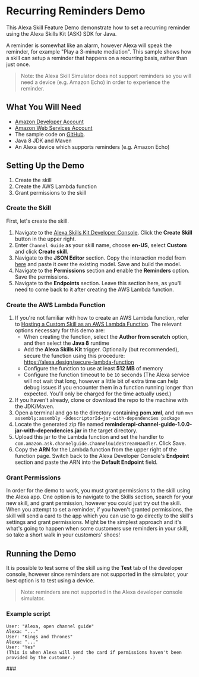 # Recurring Reminders Demo
This Alexa Skill Feature Demo demonstrate how to set a recurring reminder using the Alexa Skills Kit (ASK) SDK for Java.

A reminder is somewhat like an alarm, however Alexa will speak the reminder, for example "Play a 3-minute mediation".  This sample shows how a skill can setup a reminder that happens on a recurring basis, rather than just once.

> Note: the Alexa Skill Simulator does not support reminders so you will need a device (e.g. Amazon Echo) in order to experience the reminder.

## What You Will Need
*  [Amazon Developer Account](http://developer.amazon.com/alexa)
*  [Amazon Web Services Account](http://aws.amazon.com/)
*  The sample code on [GitHub](https://github.com/alexa/alexa-cookbook/tree/master/feature-demos/skill-demo-recurring-reminders/).
*  Java 8 JDK and Maven
*  An Alexa device which supports reminders (e.g. Amazon Echo)

## Setting Up the Demo
1. Create the skill
1. Create the AWS Lambda function
1. Grant permissions to the skill

### Create the Skill
First, let's create the skill.
1. Navigate to the [Alexa Skills Kit Developer Console](https://developer.amazon.com/alexa/console/ask). Click the **Create Skill** button in the upper right.
1. Enter `Channel Guide` as your skill name, choose **en-US**, select **Custom** and click **Create skill**.
1. Navigate to the **JSON Editor** section.  Copy the interaction model from [here](./models/en-us.json) and paste it over the existing model.  Save and build the model.
1. Navigate to the **Permissions** section and enable the **Reminders** option.  Save the permissions.
1. Navigate to the **Endpoints** section.  Leave this section here, as you'll need to come back to it after creating the AWS Lambda function.

### Create the AWS Lambda Function
1. If you're not familiar with how to create an AWS Lambda function, refer to [Hosting a Custom Skill as an AWS Lambda Function](https://developer.amazon.com/docs/custom-skills/host-a-custom-skill-as-an-aws-lambda-function.html). The relevant options necessary for this demo are:
    * When creating the function, select the **Author from scratch** option, and then select the **Java 8** runtime
    * Add the **Alexa Skills Kit** trigger.  Optionally (but recommended), secure the function using this procedure: https://alexa.design/secure-lambda-function
    * Configure the function to use at least **512 MB** of memory
    * Configure the function timeout to be `10` seconds (The Alexa service will not wait that long, however a little bit of extra time can help debug issues if you encounter them in a function running longer than expected.  You'll only be charged for the time actually used.)
1. If you haven't already, clone or download the repo to the machine with the JDK/Maven.
1. Open a terminal and go to the directory containing **pom.xml**, and run
```mvn assembly:assembly -DdescriptorId=jar-with-dependencies package```
1. Locate the generated zip file named **reminderapi-channel-guide-1.0.0-jar-with-dependencies.jar** in the target directory.
1. Upload this jar to the Lambda function and set the handler to `com.amazon.ask.channelguide.ChannelGuideStreamHandler`.  Click Save.
1. Copy the **ARN** for the Lambda function from the upper right of the function page.  Switch back to the Alexa Developer Console's **Endpoint** section and paste the ARN into the **Default Endpoint** field.

### Grant Permissions
In order for the demo to work, you must grant permissions to the skill using the Alexa app.  One option is to navigate to the Skills section, search for your new skill, and grant permission, however you could just try out the skill.  When you attempt to set a reminder, if you haven't granted permissions, the skill will send a card to the app which you can use to go directly to the skill's settings and grant permissions.  Might be the simplest approach and it's what's going to happen when some customers use reminders in your skill, so take a short walk in your customers' shoes!
 
## Running the Demo
It is possible to test some of the skill using the **Test** tab of the developer console, however since reminders are not supported in the simulator, your best option is to test using a device.

> Note: reminders are not supported in the Alexa developer console simulator.
 
### Example script
    User: "Alexa, open channel guide"
    Alexa: "..."
    User: "Kings and Thrones"
    Alexa: "..."
    User: "Yes"
    (This is when Alexa will send the card if permissions haven't been provided by the customer.)

\###